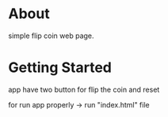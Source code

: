 # About

simple flip coin web page.<br> 


# Getting Started
app have two button for flip the coin and reset<br>

for run app properly -> run "index.html" file
